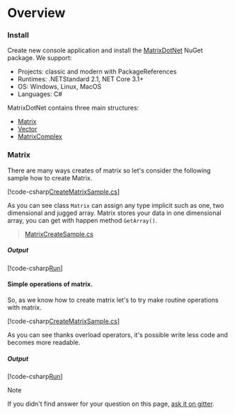 # Overview

### Install
Create new console application and install the [MatrixDotNet](https://www.nuget.org/packages/MatrixDotNet/) NuGet package. We support:

* Projects: classic and modern with PackageReferences
* Runtimes: .NETStandard 2.1, NET Core 3.1+
* OS: Windows, Linux, MacOS
* Languages: C#

MatrixDotNet contains three main structures: 
* <a href = "#Matrix">Matrix<T></a>
* <a href = "#Vector">Vector<T></a>
* <a href = "#MatrixComplex">MatrixComplex</a>

### Matrix

There are many ways creates of matrix so let's consider the following sample how to create Matrix.   

[!code-csharp[CreateMatrixSample.cs](../../samples/Samples/logs/MatrixCreateSample/MatrixCreateSampleDocs.cs)]

As you can see class `Matrix` can assign any type implicit such as one, two dimensional and jugged array.
Matrix stores your data in one dimensional array, you can get with happen method `GetArray()`.

> [MatrixCreateSample.cs](https://github.com/toor1245/MatrixDotNet/blob/master/samples/Samples/Samples/MatrixSamples/MatrixCreateSample.cs)

##### Output 

[!code-csharp[Run](../../samples/Samples/logs/MatrixCreateSample/Run.txt)]

#### Simple operations of matrix.

So, as we know how to create matrix let's to try make routine operations with matrix.  

[!code-csharp[CreateMatrixSample.cs](../../samples/Samples/logs/SimpleOperations/SimpleOperationsDocs.cs)]

As you can see thanks overload operators, it's possible write less code and becomes more readable.   

##### Output

[!code-csharp[Run](../../samples/Samples/logs/SimpleOperations/Run.txt)]

> [!NOTE]
> If you didn't find answer for your question on this page, [ask it on gitter](https://gitter.im/MatrixDotNet/community?utm_source=badge&utm_medium=badge&utm_campaign=pr-badge).





